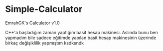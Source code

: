 # Simple-Calculator
EmrahGK's Calculator v1.0

C++'a başladığım zaman yaptığım basit hesap makinesi. Aslında bunu ben yapmadım bile sadece eğitimde yapılan basit hesap makinesinin üzerinde birkaç değişiklilik yapmıştım ksdksndk


